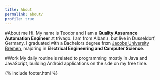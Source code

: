 ```yaml
---
title: About
permalink: about/
profile: true
---
```


#About me
Hi. My name is Teodor and I am a **Quality Assurance Automation Engineer** at [trivago][trivago-site]. I am from Albania, but live in Dusseldorf, Germany. I graduated with a Bachelors degree from [Jacobs University Bremen][jacobs-uni-link], majoring in **Electrical Engineering and Computer Science**.

#Work
My daily routine is related to programming, mostly in Java and JavaScript, building Android applications on the side on my free time.

{% include footer.html %}

[trivago-site]:http://trivago.com
[jacobs-uni-link]:http://www.jacobs-university.de/